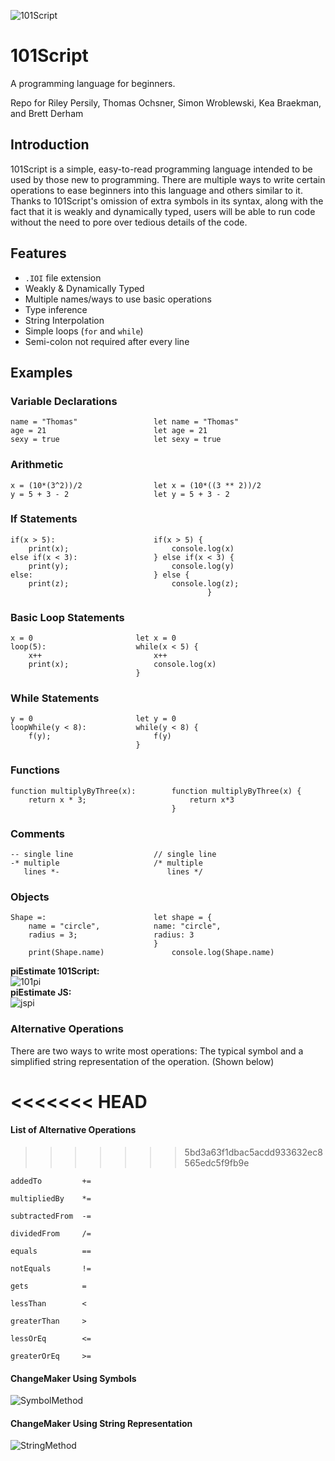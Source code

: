 ![101Script](https://github.com/brettderham/101Script/blob/master/resources/101script-logo.jpg "101Script")

# 101Script

A programming language for beginners.

Repo for Riley Persily, Thomas Ochsner, Simon Wroblewski, Kea Braekman, and Brett Derham

## Introduction

101Script is a simple, easy-to-read programming language intended to be used by those new to programming.  There are multiple ways to write certain operations to ease beginners into this language and others similar to it.  Thanks to 101Script's omission of extra symbols in its syntax, along with the fact that it is weakly and dynamically typed, users will be able to run code without the need to pore over tedious details of the code.

## Features

* `.IOI` file extension
* Weakly & Dynamically Typed
* Multiple names/ways to use basic operations
* Type inference
* String Interpolation
* Simple loops (`for` and `while`)
* Semi-colon not required after every line

## Examples


### Variable Declarations
```
name = "Thomas"                 let name = "Thomas"
age = 21                        let age = 21
sexy = true                     let sexy = true
```

### Arithmetic
```
x = (10*(3^2))/2                let x = (10*((3 ** 2))/2
y = 5 + 3 - 2                   let y = 5 + 3 - 2
```

### If Statements 
```
if(x > 5):                      if(x > 5) {
	print(x);						console.log(x)
else if(x < 3):                 } else if(x < 3) {
	print(y);						console.log(y)
else:                           } else {
	print(z);						console.log(z);
                                            }
```

### Basic Loop Statements
```
x = 0                       let x = 0
loop(5):                    while(x < 5) {
    x++                         x++
    print(x);                   console.log(x)
                            }
```

### While Statements
```
y = 0                       let y = 0
loopWhile(y < 8):           while(y < 8) {
    f(y);                       f(y)
                            }
```

### Functions 
```
function multiplyByThree(x):        function multiplyByThree(x) {
    return x * 3;                       return x*3
                                    }
```

### Comments
```
-- single line					// single line
-* multiple						/* multiple
   lines *-						   lines */
```

### Objects
```
Shape =:                        let shape = {
    name = "circle",            name: "circle",
    radius = 3;                 radius: 3
                                }
    print(Shape.name)				console.log(Shape.name)

```

**piEstimate 101Script:**  
![101pi](https://github.com/brettderham/101Script/blob/master/resources/pie101.png "101pi")  
**piEstimate JS:**  
![jspi](https://github.com/brettderham/101Script/blob/master/resources/pieJS.png "jspi")  

### Alternative Operations

There are two ways to write most operations: The typical symbol and a simplified string representation of the operation.  (Shown below)

<<<<<<< HEAD
=======
#### List of Alternative Operations

>>>>>>> 5bd3a63f1dbac5acdd933632ec8565edc5f9fb9e
```
addedTo         +=

multipliedBy    *=

subtractedFrom  -=

dividedFrom     /=

equals          ==

notEquals       !=

gets            =

lessThan        <

greaterThan     >

lessOrEq        <=

greaterOrEq     >=
```

#### ChangeMaker Using Symbols

![SymbolMethod](https://github.com/brettderham/101Script/blob/master/resources/changeMaker101a.png "Symbol Method")

#### ChangeMaker Using String Representation

![StringMethod](https://github.com/brettderham/101Script/blob/master/resources/changeMaker101b.png "String Method")
